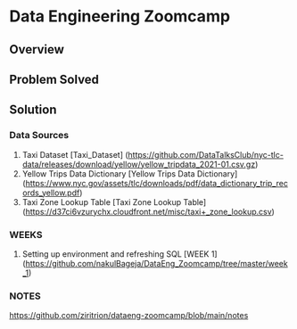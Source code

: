 # Data Engineering Zoomcamp

## Overview

## Problem Solved

## Solution

### Data Sources
1. Taxi Dataset [Taxi_Dataset] (https://github.com/DataTalksClub/nyc-tlc-data/releases/download/yellow/yellow_tripdata_2021-01.csv.gz)
2. Yellow Trips Data Dictionary [Yellow Trips Data Dictionary] (https://www.nyc.gov/assets/tlc/downloads/pdf/data_dictionary_trip_records_yellow.pdf)
3. Taxi Zone Lookup Table [Taxi Zone Lookup Table] (https://d37ci6vzurychx.cloudfront.net/misc/taxi+_zone_lookup.csv)

### WEEKS

1. Setting up environment and refreshing SQL [WEEK 1] (https://github.com/nakulBageja/DataEng_Zoomcamp/tree/master/week_1)

### NOTES
https://github.com/ziritrion/dataeng-zoomcamp/blob/main/notes


